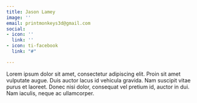 ```yaml
---
title: Jason Lamey
image: ''
email: printmonkeys3d@gmail.com
social:
- icon: ''
  link: ''
- icon: ti-facebook
  link: "#"

---
```

Lorem ipsum dolor sit amet, consectetur adipiscing elit. Proin sit amet vulputate augue. Duis auctor lacus id vehicula gravida. Nam suscipit vitae purus et laoreet.
Donec nisi dolor, consequat vel pretium id, auctor in dui. Nam iaculis, neque ac ullamcorper.
